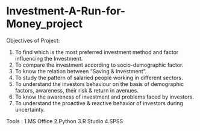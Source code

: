 # Investment-A-Run-for-Money_project
Objectives of Project:
1. To find which is the most preferred investment method and factor influencing the Investment. 
2. To compare the investment according to socio-demographic factor.
3. To know the relation between “Saving & Investment”.
4. To study the pattern of salaried people working in different sectors.
5. To understand the investors behaviour on the basis of demographic factors, awareness, their risk &  return in avenues.
6. To know the awareness of investment and problems faced by investors.
7. To understand the proactive & reactive behavior of investors during uncertainty.

Tools :
1.MS Office
2.Python
3.R Studio
4.SPSS
